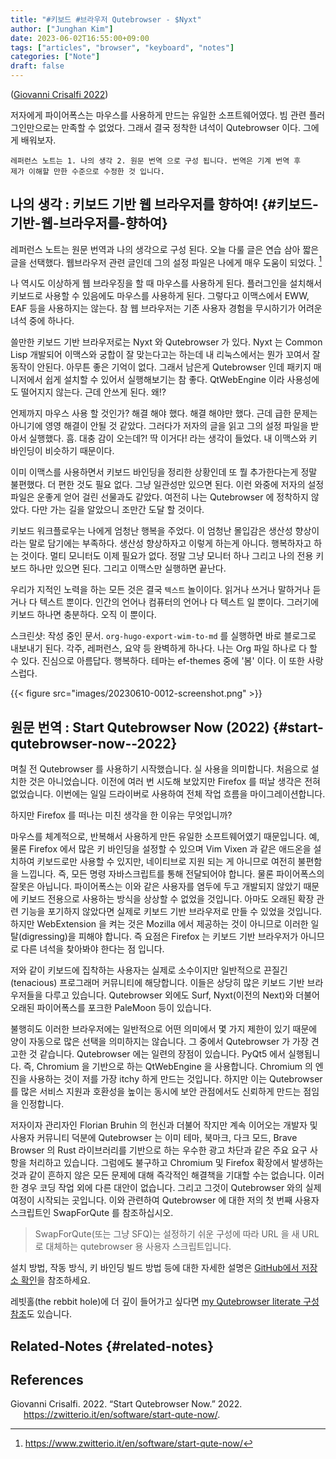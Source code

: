 ```yaml
---
title: "#키보드 #브라우저 Qutebrowser - $Nyxt"
author: ["Junghan Kim"]
date: 2023-06-02T16:55:00+09:00
tags: ["articles", "browser", "keyboard", "notes"]
categories: ["Note"]
draft: false
---
```


(<a href="#citeproc_bib_item_1">Giovanni Crisalfi 2022</a>)

저자에게 파이어폭스는 마우스를 사용하게 만드는 유일한 소프트웨어였다. 빔 관련 플러그인만으로는 만족할 수 없었다. 그래서 결국 정착한 녀석이 Qutebrowser 이다. 그에게 배워보자.

<!--more-->

```text
레퍼런스 노트는 1. 나의 생각 2. 원문 번역 으로 구성 됩니다. 번역은 기계 번역 후
제가 이해할 만한 수준으로 수정한 것 입니다.
```


## <span class="underline">나의 생각</span> : 키보드 기반 웹 브라우저를 향하여! {#키보드-기반-웹-브라우저를-향하여}

레퍼런스 노트는 원문 번역과 나의 생각으로 구성 된다. 오늘 다룰 글은 연습 삼아 짧은 글을 선택했다. 웹브라우저 관련 글인데 그의 설정 파일은 나에게 매우 도움이 되었다.&nbsp;[^fn:1]

나 역시도 이상하게 웹 브라우징을 할 때 마우스를 사용하게 된다. 플러그인을 설치해서 키보드로 사용할 수 있음에도 마우스를 사용하게 된다. 그렇다고 이맥스에서 EWW, EAF 등을 사용하지는 않는다. 참 웹 브라우저는 기존 사용자 경험을 무시하기가 어려운 녀석 중에 하나다.

쓸만한 키보드 기반 브라우저로는 Nyxt 와 Qutebrowser 가 있다. Nyxt 는 Common Lisp 개발되어 이맥스와 궁합이 잘 맞는다고는 하는데 내 리눅스에서는 뭔가 꼬여서 잘 동작이 안된다. 아무튼 좋은 기억이 없다. 그래서 남은게 Qutebrowser 인데 패키지 매니저에서 쉽게 설치할 수 있어서 실행해보기는 참 좋다. QtWebEngine 이라 사용성에도 떨어지지 않는다. 근데 안쓰게 된다. 왜!?

언제까지 마우스 사용 할 것인가? 해결 해야 했다. 해결 해야만 했다. 근데 급한 문제는 아니기에 영영 해결이 안될 것 같았다. 그러다가 저자의 글을 읽고 그의 설정 파일을 받아서 실행했다. 흠. 대충 감이 오는데?! 딱 이거다! 라는 생각이 들었다. 내 이맥스와 키 바인딩이 비슷하기 때문이다.

이미 이맥스를 사용하면서 키보드 바인딩을 정리한 상황인데 또 뭘 추가한다는게 정말 불편했다. 더 편한 것도 필요 없다. 그냥 일관성만 있으면 된다. 이런 와중에 저자의 설정 파일은 운좋게 얻어 걸린 선물과도 같았다. 여전히 나는 Qutebrowser 에 정착하지 않았다. 다만 가는 길을 알았으니 조만간 도달 할 것이다.

키보드 워크플로우는 나에게 엄청난 행복을 주었다. 이 엄청난 몰입감은 생산성 향상이라는 말로 담기에는 부족하다. 생산성 향상하자고 이렇게 하는게 아니다. 행복하자고 하는 것이다. 멀티 모니터도 이제 필요가 없다. 정말 그냥 모니터 하나 그리고 나의 전용 키보드 하나만 있으면 된다. 그리고 이맥스만 실행하면 끝난다.

우리가 지적인 노력을 하는 모든 것은 결국 `텍스트` 놀이이다. 읽거나 쓰거나 말하거나 듣거나 다 텍스트 뿐이다. 인간의 언어나 컴퓨터의 언어나 다 텍스트 일 뿐이다. 그러기에 키보드 하나면 충분하다. 오직 이 뿐이다.

<div class="hint">

스크린샷: 작성 중인 문서. `org-hugo-export-wim-to-md` 를 실행하면 바로 블로그로 내보내기 된다. 각주, 레퍼런스, 요약 등 완벽하게 하나다. 나는 Org 파일 하나로 다 할 수 있다. 진심으로 아름답다. 행복하다. 테마는 ef-themes 중에 '봄' 이다. 이 또한 사랑스럽다.

</div>

{{< figure src="images/20230610-0012-screenshot.png" >}}


## <span class="underline">원문 번역</span> : Start Qutebrowser Now (2022) {#start-qutebrowser-now--2022}

며칠 전 Qutebrowser 를 사용하기 시작했습니다. 실 사용을 의미합니다. 처음으로 설치한 것은 아니었습니다. 이전에 여러 번 시도해 보았지만 Firefox 를 떠날 생각은 전혀 없었습니다. 이번에는 일일 드라이버로 사용하여 전체 작업 흐름을 마이그레이션합니다.

하지만 Firefox 를 떠나는 미친 생각을 한 이유는 무엇입니까?

마우스를 체계적으로, 반복해서 사용하게 만든 유일한 소프트웨어였기 때문입니다. 예, 물론 Firefox 에서 많은 키 바인딩을 설정할 수 있으며 Vim Vixen 과 같은 애드온을 설치하여 키보드로만 사용할 수 있지만, 네이티브로 지원 되는 게 아니므로 여전히 불편함을 느낍니다. 즉, 모든 명령 자바스크립트를 통해 전달되어야 합니다. 물론 파이어폭스의 잘못은 아닙니다. 파이어폭스는 이와 같은 사용자를 염두에 두고 개발되지 않았기 때문에 키보드 전용으로 사용하는 방식을 상상할 수 없었을 것입니다. 아마도 오래된 확장 관련 기능을 포기하지 않았다면 실제로 키보드 기반 브라우저로 만들 수 있었을 것입니다. 하지만 WebExtension 을 켜는 것은 Mozilla 에서 제공하는 것이 아니므로 이러한 일탈(digressing)을 피해야 합니다. 즉 요점은 Firefox 는 키보드 기반 브라우저가 아니므로 다른 녀석을 찾아봐야 한다는 점 입니다.

저와 같이 키보드에 집착하는 사용자는 실제로 소수이지만 일반적으로 끈질긴(tenacious) 프로그래머 커뮤니티에 해당합니다. 이들은 상당히 많은 키보드 기반 브라우저들을 다루고 있습니다. Qutebrowser 외에도 Surf, Nyxt(이전의 Next)와 더불어 오래된 파이어폭스를 포크한 PaleMoon 등이 있습니다.

불행히도 이러한 브라우저에는 일반적으로 어떤 의미에서 몇 가지 제한이 있기 때문에 양이 자동으로 많은 선택을 의미하지는 않습니다. 그 중에서 Qutebrowser 가 가장 견고한 것 같습니다. Qutebrowser 에는 일련의 장점이 있습니다. PyQt5 에서 실행됩니다. 즉, Chromium 을 기반으로 하는 QtWebEngine 을 사용합니다. Chromium 의 엔진을 사용하는 것이 저를 가장 itchy 하게 만드는 것입니다. 하지만 이는 Qutebrowser 를 많은 서비스 지원과 호환성을 높이는 동시에 보안 관점에서도 신뢰하게 만드는 점임을 인정합니다.

저자이자 관리자인 Florian Bruhin 의 헌신과 더불어 작지만 계속 이어오는 개발자 및 사용자 커뮤니티 덕분에 Qutebrowser 는 이미 테마, 북마크, 다크 모드, Brave Browser 의 Rust 라이브러리를 기반으로 하는 우수한 광고 차단과 같은 주요 요구 사항을 처리하고 있습니다. 그럼에도 불구하고 Chromium 및 Firefox 확장에서 발생하는 것과 같이 흔하지 않은 모든 문제에 대해 즉각적인 해결책을 기대할 수는 없습니다. 이러한 경우 코딩 작업 외에 다른 대안이 없습니다. 그리고 그것이 Qutebrowser 와의 실제 여정이 시작되는 곳입니다. 이와 관련하여 Qutebrowser 에 대한 저의 첫 번째 사용자 스크립트인 SwapForQute 를 참조하십시오.

> SwapForQute(또는 그냥 SFQ)는 설정하기 쉬운 구성에 따라 URL 을 새 URL 로 대체하는 qutebrowser 용 사용자 스크립트입니다.

설치 방법, 작동 방식, 키 바인딩 빌드 방법 등에 대한 자세한 설명은 [GitHub에서 저장소 확인](https://github.com/gicrisf/swapforqute)을 참조하세요.

레빗홀(the rebbit hole)에 더 깊이 들어가고 싶다면 [my Qutebrowser literate 구성 참조](https://github.com/gicrisf/qute-config)도 있습니다.


## Related-Notes {#related-notes}

## References

<style>.csl-entry{text-indent: -1.5em; margin-left: 1.5em;}</style><div class="csl-bib-body">
  <div class="csl-entry"><a id="citeproc_bib_item_1"></a>Giovanni Crisalfi. 2022. “Start Qutebrowser Now.” 2022. <a href="https://zwitterio.it/en/software/start-qute-now/">https://zwitterio.it/en/software/start-qute-now/</a>.</div>
</div>

[^fn:1]: <https://www.zwitterio.it/en/software/start-qute-now/>
